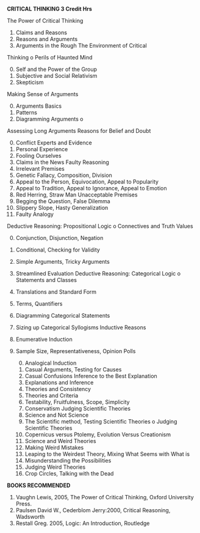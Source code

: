 **CRITICAL THINKING	3 Credit Hrs**

The Power of Critical Thinking

1. Claims and Reasons
2. Reasons and Arguments
3. Arguments in the Rough The Environment of Critical

Thinking o Perils of Haunted Mind

0. Self and the Power of the Group
0. Subjective and Social Relativism
0. Skepticism

Making Sense of Arguments

0. Arguments Basics
0. Patterns
0. Diagramming Arguments o

Assessing Long Arguments Reasons for Belief and Doubt

0. Conflict Experts and Evidence
0. Personal Experience
0. Fooling Ourselves
0. Claims in the News Faulty Reasoning
0. Irrelevant Premises
0. Genetic Fallacy, Composition, Division
0. Appeal to the Person, Equivocation, Appeal to Popularity
0. Appeal to Tradition, Appeal to Ignorance, Appeal to Emotion
0. Red Herring, Straw Man Unacceptable Premises
0. Begging the Question, False Dilemma
0. Slippery Slope, Hasty Generalization
0. Faulty Analogy

Deductive Reasoning: Propositional Logic o Connectives and Truth Values

0. Conjunction, Disjunction, Negation
0. Conditional, Checking for Validity
0. Simple Arguments, Tricky Arguments
0. Streamlined Evaluation Deductive Reasoning: Categorical Logic o Statements and Classes
0. Translations and Standard Form
0. Terms, Quantifiers
0. Diagramming Categorical Statements
0. Sizing up Categorical Syllogisms Inductive Reasons
0. Enumerative Induction
0. Sample Size, Representativeness, Opinion Polls

   0. Analogical Induction
   0. Casual Arguments, Testing for Causes
   0. Casual Confusions Inference to the Best Explanation
   0. Explanations and Inference
   0. Theories and Consistency
   0. Theories and Criteria
   0. Testability, Fruitfulness, Scope, Simplicity
   0. Conservatism Judging Scientific Theories
   0. Science and Not Science
   0. The Scientific method, Testing Scientific Theories o Judging Scientific Theories
   0. Copernicus versus Ptolemy, Evolution Versus Creationism
   0. Science and Weird Theories
   0. Making Weird Mistakes
   0. Leaping to the Weirdest Theory, Mixing What Seems with What is
   0. Misunderstanding the Possibilities
   0. Judging Weird Theories
   0. Crop Circles, Talking with the Dead

**BOOKS RECOMMENDED**

1. Vaughn Lewis, 2005, The Power of Critical Thinking, Oxford University Press.
1. Paulsen David W., Cederblom Jerry:2000, Critical Reasoning, Wadsworth
1. Restall Greg. 2005, Logic: An Introduction, Routledge







